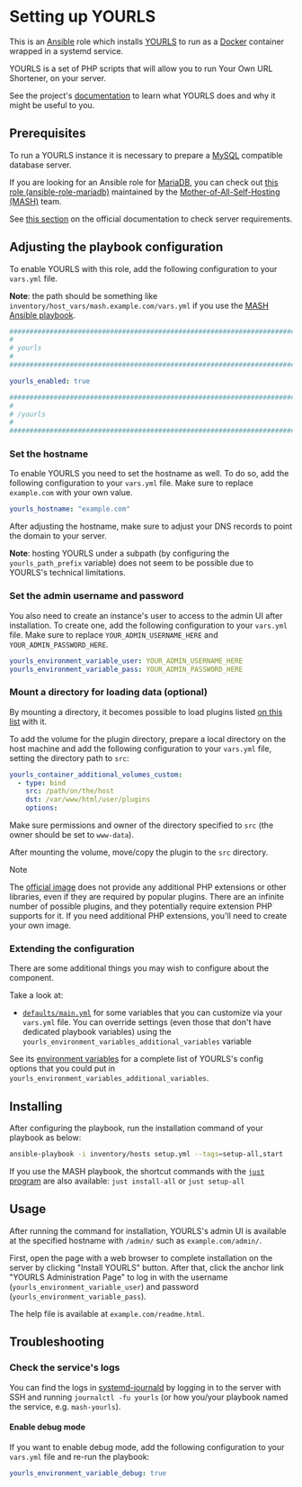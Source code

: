 <!--
SPDX-FileCopyrightText: 2020 - 2024 MDAD project contributors
SPDX-FileCopyrightText: 2020 - 2024 Slavi Pantaleev
SPDX-FileCopyrightText: 2020 Aaron Raimist
SPDX-FileCopyrightText: 2020 Chris van Dijk
SPDX-FileCopyrightText: 2020 Dominik Zajac
SPDX-FileCopyrightText: 2020 Mickaël Cornière
SPDX-FileCopyrightText: 2022 François Darveau
SPDX-FileCopyrightText: 2022 Julian Foad
SPDX-FileCopyrightText: 2022 Warren Bailey
SPDX-FileCopyrightText: 2023 Antonis Christofides
SPDX-FileCopyrightText: 2023 Felix Stupp
SPDX-FileCopyrightText: 2023 Pierre 'McFly' Marty
SPDX-FileCopyrightText: 2024 - 2025 Suguru Hirahara

SPDX-License-Identifier: AGPL-3.0-or-later
-->

# Setting up YOURLS

This is an [Ansible](https://www.ansible.com/) role which installs [YOURLS](https://yourls.org) to run as a [Docker](https://www.docker.com/) container wrapped in a systemd service.

YOURLS is a set of PHP scripts that will allow you to run Your Own URL Shortener, on your server.

See the project's [documentation](https://yourls.org/docs) to learn what YOURLS does and why it might be useful to you.

## Prerequisites

To run a YOURLS instance it is necessary to prepare a [MySQL](https://www.mysql.com/) compatible database server.

If you are looking for an Ansible role for [MariaDB](https://mariadb.org/), you can check out [this role (ansible-role-mariadb)](https://github.com/mother-of-all-self-hosting/ansible-role-mariadb) maintained by the [Mother-of-All-Self-Hosting (MASH)](https://github.com/mother-of-all-self-hosting) team.

See [this section](https://yourls.org/docs#server-requirements) on the official documentation to check server requirements.

## Adjusting the playbook configuration

To enable YOURLS with this role, add the following configuration to your `vars.yml` file.

**Note**: the path should be something like `inventory/host_vars/mash.example.com/vars.yml` if you use the [MASH Ansible playbook](https://github.com/mother-of-all-self-hosting/mash-playbook).

```yaml
########################################################################
#                                                                      #
# yourls                                                               #
#                                                                      #
########################################################################

yourls_enabled: true

########################################################################
#                                                                      #
# /yourls                                                              #
#                                                                      #
########################################################################
```

### Set the hostname

To enable YOURLS you need to set the hostname as well. To do so, add the following configuration to your `vars.yml` file. Make sure to replace `example.com` with your own value.

```yaml
yourls_hostname: "example.com"
```

After adjusting the hostname, make sure to adjust your DNS records to point the domain to your server.

**Note**: hosting YOURLS under a subpath (by configuring the `yourls_path_prefix` variable) does not seem to be possible due to YOURLS's technical limitations.

### Set the admin username and password

You also need to create an instance's user to access to the admin UI after installation. To create one, add the following configuration to your `vars.yml` file. Make sure to replace `YOUR_ADMIN_USERNAME_HERE` and `YOUR_ADMIN_PASSWORD_HERE`.

```yaml
yourls_environment_variable_user: YOUR_ADMIN_USERNAME_HERE
yourls_environment_variable_pass: YOUR_ADMIN_PASSWORD_HERE
```

### Mount a directory for loading data (optional)

By mounting a directory, it becomes possible to load plugins listed [on this list](https://github.com/YOURLS/awesome) with it.

To add the volume for the plugin directory, prepare a local directory on the host machine and add the following configuration to your `vars.yml` file, setting the directory path to `src`:

```yaml
yourls_container_additional_volumes_custom:
  - type: bind
    src: /path/on/the/host
    dst: /var/www/html/user/plugins
    options:
```

Make sure permissions and owner of the directory specified to `src` (the owner should be set to `www-data`).

After mounting the volume, move/copy the plugin to the `src` directory.

>[!NOTE]
> The [official image](https://hub.docker.com/_/yourls) does not provide any additional PHP extensions or other libraries, even if they are required by popular plugins. There are an infinite number of possible plugins, and they potentially require extension PHP supports for it. If you need additional PHP extensions, you'll need to create your own image.

### Extending the configuration

There are some additional things you may wish to configure about the component.

Take a look at:

- [`defaults/main.yml`](../defaults/main.yml) for some variables that you can customize via your `vars.yml` file. You can override settings (even those that don't have dedicated playbook variables) using the `yourls_environment_variables_additional_variables` variable

See its [environment variables](https://yourls.org/docs/guide/essentials/configuration) for a complete list of YOURLS's config options that you could put in `yourls_environment_variables_additional_variables`.

## Installing

After configuring the playbook, run the installation command of your playbook as below:

```sh
ansible-playbook -i inventory/hosts setup.yml --tags=setup-all,start
```

If you use the MASH playbook, the shortcut commands with the [`just` program](https://github.com/mother-of-all-self-hosting/mash-playbook/blob/main/docs/just.md) are also available: `just install-all` or `just setup-all`

## Usage

After running the command for installation, YOURLS's admin UI is available at the specified hostname with `/admin/` such as `example.com/admin/`.

First, open the page with a web browser to complete installation on the server by clicking "Install YOURLS" button. After that, click the anchor link "YOURLS Administration Page" to log in with the username (`yourls_environment_variable_user`) and password (`yourls_environment_variable_pass`).

The help file is available at `example.com/readme.html`.

## Troubleshooting

### Check the service's logs

You can find the logs in [systemd-journald](https://www.freedesktop.org/software/systemd/man/systemd-journald.service.html) by logging in to the server with SSH and running `journalctl -fu yourls` (or how you/your playbook named the service, e.g. `mash-yourls`).

#### Enable debug mode

If you want to enable debug mode, add the following configuration to your `vars.yml` file and re-run the playbook:

```yaml
yourls_environment_variable_debug: true
```
